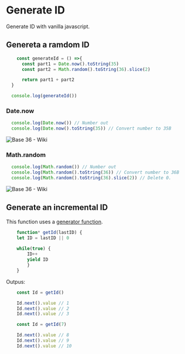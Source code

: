 # Generate ID

Generate ID with vanilla javascript.

## Genereta a ramdom ID

```javascript
    const generateId = () =>{
      const part1 = Date.now().toString(35)
      const part2 = Math.random().toString(36).slice(2)

      return part1 + part2
  }

  console.log(generateId())
```

### Date.now

```javascript
  console.log(Date.now()) // Number out
  console.log(Date.now().toString(35)) // Convert number to 35B
```
![Base 36 - Wiki](https://en.wikipedia.org/wiki/Base35)

### Math.random

```javascript
  console.log(Math.random()) // Number out
  console.log(Math.random().toString(36)) // Convert number to 36B 
  console.log(Math.random().toString(36).slice(2)) // Delete 0.
```
![Base 36 - Wiki](https://en.wikipedia.org/wiki/Base36)

## Generate an incremental ID

This function uses a [generator function](https://javascript.info/generators).

```javascript
    function* getId(lastID) {
    let ID = lastID || 0
  
    while(true) {
        ID++
        yield ID
        }
    }
```

Outpus: 

```javascript
    const Id = getId()

    Id.next().value // 1
    Id.next().value // 2
    Id.next().value // 3
```

```javascript
    const Id = getId(7)

    Id.next().value // 8
    Id.next().value // 9
    Id.next().value // 10
```
